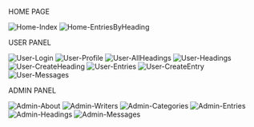 
HOME PAGE

![Home-Index](https://github.com/KursatKaan/.NetFramework_Online_Dictionary_App/assets/140398297/fd6a65fb-171f-4b3a-827f-162a95f4e551)
![Home-EntriesByHeading](https://github.com/KursatKaan/.NetFramework_Online_Dictionary_App/assets/140398297/b78cb973-1156-4ed7-93db-26498f983d3a)


USER PANEL

![User-Login](https://github.com/KursatKaan/.NetFramework_Online_Dictionary_App/assets/140398297/25d4bb24-35ef-4fbd-8553-c4ff1ad54577)
![User-Profile](https://github.com/KursatKaan/.NetFramework_Online_Dictionary_App/assets/140398297/de03e4d0-de82-40b2-ba85-905efc5a3008)
![User-AllHeadings](https://github.com/KursatKaan/.NetFramework_Online_Dictionary_App/assets/140398297/c8db76e4-ec43-40ef-9bc3-88abfb6b7fd4)
![User-Headings](https://github.com/KursatKaan/.NetFramework_Online_Dictionary_App/assets/140398297/55952ac1-af5e-40b0-a0b8-848d98e5ef14)
![User-CreateHeading](https://github.com/KursatKaan/.NetFramework_Online_Dictionary_App/assets/140398297/5e73933b-0ad6-4630-a378-bf67d046e4ea)
![User-Entries](https://github.com/KursatKaan/.NetFramework_Online_Dictionary_App/assets/140398297/8eb698c9-2b61-4eb1-80d8-def1cf185f04)
![User-CreateEntry](https://github.com/KursatKaan/.NetFramework_Online_Dictionary_App/assets/140398297/066330b4-047b-492d-85ba-11974c46a2c5)
![User-Messages](https://github.com/KursatKaan/.NetFramework_Online_Dictionary_App/assets/140398297/4c8a4b1d-8b71-466c-9a03-6266f353bc1e)


ADMIN PANEL

![Admin-About](https://github.com/KursatKaan/.NetFramework_Online_Dictionary_App/assets/140398297/391ef53e-819b-4211-8add-be8d463c74eb)
![Admin-Writers](https://github.com/KursatKaan/.NetFramework_Online_Dictionary_App/assets/140398297/c97ec62a-918a-4ce8-9dc2-9f891e3fda39)
![Admin-Categories](https://github.com/KursatKaan/.NetFramework_Online_Dictionary_App/assets/140398297/2727d206-ee5f-4f29-97e6-fa1d6834059b)
![Admin-Entries](https://github.com/KursatKaan/.NetFramework_Online_Dictionary_App/assets/140398297/be8cd57e-18ed-4db6-a8fa-a98207511a19)
![Admin-Headings](https://github.com/KursatKaan/.NetFramework_Online_Dictionary_App/assets/140398297/d96f9892-69c5-4ae6-aed6-cb24d1c2ef6d)
![Admin-Messages](https://github.com/KursatKaan/.NetFramework_Online_Dictionary_App/assets/140398297/37ebe89d-0fbf-470a-890c-1f23cfe4088d)


